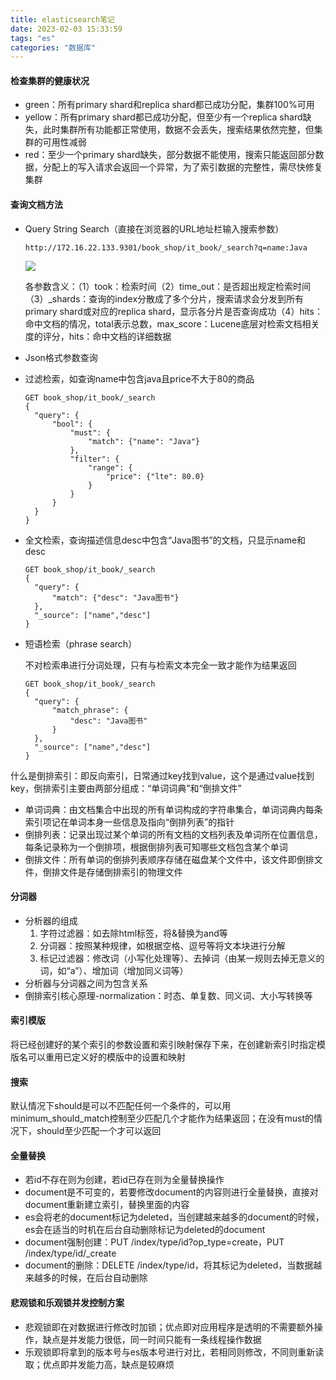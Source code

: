 ```yaml
---
title: elasticsearch笔记
date: 2023-02-03 15:33:59
tags: "es"
categories: "数据库"
---
```


#### 检查集群的健康状况

- green：所有primary shard和replica shard都已成功分配，集群100%可用
- yellow：所有primary shard都已成功分配，但至少有一个replica shard缺失，此时集群所有功能都正常使用，数据不会丢失，搜索结果依然完整，但集群的可用性减弱
- red：至少一个primary shard缺失，部分数据不能使用，搜索只能返回部分数据，分配上的写入请求会返回一个异常，为了索引数据的完整性，需尽快修复集群

#### 查询文档方法

- Query String Search（直接在浏览器的URL地址栏输入搜索参数）

  ```
  http://172.16.22.133.9301/book_shop/it_book/_search?q=name:Java
  ```

  ![](https://s1.ax1x.com/2023/02/03/pSsU7B4.png)

  各参数含义：（1）took：检索时间（2）time_out：是否超出规定检索时间（3）_shards：查询的index分散成了多个分片，搜索请求会分发到所有primary shard或对应的replica shard，显示各分片是否查询成功（4）hits：命中文档的情况，total表示总数，max_score：Lucene底层对检索文档相关度的评分，hits：命中文档的详细数据

- Json格式参数查询

- 过滤检索，如查询name中包含java且price不大于80的商品

  ```
  GET book_shop/it_book/_search
  {
  	"query": {
  		"bool": {
  			"must": {
  				"match": {"name": "Java"}
  			},
  			"filter": {
  				"range": {
  					"price": {"lte": 80.0}
  				}
  			}
  		}
  	}
  }
  ```

- 全文检索，查询描述信息desc中包含“Java图书”的文档，只显示name和desc

  ```
  GET book_shop/it_book/_search
  {
  	"query": {
  		"match": {"desc": "Java图书"}
  	},
  	"_source": ["name","desc"]
  }
  ```

- 短语检索（phrase search）

  不对检索串进行分词处理，只有与检索文本完全一致才能作为结果返回

  ```
  GET book_shop/it_book/_search
  {
  	"query": {
  		"match_phrase": {
  			"desc": "Java图书"
  		}
  	},
  	"_source": ["name","desc"]
  }
  ```

什么是倒排索引：即反向索引，日常通过key找到value，这个是通过value找到key，倒排索引主要由两部分组成：“单词词典”和“倒排文件”

- 单词词典：由文档集合中出现的所有单词构成的字符串集合，单词词典内每条索引项记在单词本身一些信息及指向“倒排列表”的指针
- 倒排列表：记录出现过某个单词的所有文档的文档列表及单词所在位置信息，每条记录称为一个倒排项，根据倒排列表可知哪些文档包含某个单词
- 倒排文件：所有单词的倒排列表顺序存储在磁盘某个文件中，该文件即倒排文件，倒排文件是存储倒排索引的物理文件

#### 分词器

- 分析器的组成
  1. 字符过滤器：如去除html标签，将&替换为and等
  2. 分词器：按照某种规律，如根据空格、逗号等将文本块进行分解
  3. 标记过滤器：修改词（小写化处理等）、去掉词（由某一规则去掉无意义的词，如“a”）、增加词（增加同义词等）
- 分析器与分词器之间为包含关系
- 倒排索引核心原理-normalization：时态、单复数、同义词、大小写转换等

#### 索引模版

将已经创建好的某个索引的参数设置和索引映射保存下来，在创建新索引时指定模版名可以重用已定义好的模版中的设置和映射

#### 搜索

默认情况下should是可以不匹配任何一个条件的，可以用minimum_should_match控制至少匹配几个才能作为结果返回；在没有must的情况下，should至少匹配一个才可以返回

#### 全量替换

- 若id不存在则为创建，若id已存在则为全量替换操作
- document是不可变的，若要修改document的内容则进行全量替换，直接对document重新建立索引，替换里面的内容
- es会将老的document标记为deleted，当创建越来越多的document的时候，es会在适当的时机在后台自动删除标记为deleted的document
- document强制创建：PUT /index/type/id?op_type=create，PUT /index/type/id/_create
- document的删除：DELETE /index/type/id，将其标记为deleted，当数据越来越多的时候，在后台自动删除

#### 悲观锁和乐观锁并发控制方案

- 悲观锁即在对数据进行修改时加锁；优点即对应用程序是透明的不需要额外操作，缺点是并发能力很低，同一时间只能有一条线程操作数据
- 乐观锁即将拿到的版本号与es版本号进行对比，若相同则修改，不同则重新读取；优点即并发能力高，缺点是较麻烦